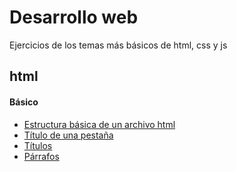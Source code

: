 # Desarrollo web
Ejercicios de los temas más básicos de html, css y js

## html
#### Básico
* [Estructura básica de un archivo html](/html/basico/basico/estructura_basica.html)
* [Título de una pestaña](/html/basico/basico/title.html)
* [Títulos](/html/basico/basico/titulos.html)
* [Párrafos](/html/basico/basico/parrafos.html)
